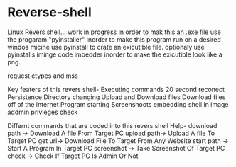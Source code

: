 # Reverse-shell
Linux Revers shell... work in progress 
in order to mak this an .exe file use the progaram "pyinstaller"
Inorder to make this program run on a desired windos micine use pyinstall to crate an exicutible file. optionaly use pyinstalls iminge code imbedder inorder to make the exicutible look like a png.

request ctypes and mss

Key featers of this revers shell-
Executing commands 
20 second reconect 
Persistence 
Directory changing 
Upload and Download files
Download files off of the internet
Program starting
Screenshoots 
embedding shell in image
addmin privleges check

Differnt commands that are coded into this revers shell
Help-
download path -> Download A file From Target PC
upload path-> Upload A file To Target PC
get url-> Download File To Target From Any Website
start path  -> Start A Program In Target PC
screenshot -> Take Screenshot Of Target PC
check  -> Check If Target PC Is Admin Or Not